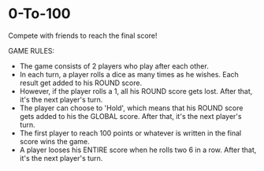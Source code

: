 # 0-To-100
Compete with friends to reach the final score!

GAME RULES:

- The game consists of 2 players who play after each other.
- In each turn, a player rolls a dice as many times as he wishes. Each result get added to his ROUND score.
- However, if the player rolls a 1, all his ROUND score gets lost. After that, it's the next player's turn.
- The player can choose to 'Hold', which means that his ROUND score gets added to his the GLOBAL score. After that, it's the next player's turn.
- The first player to reach 100 points or whatever is written in the final score wins the game.
- A player looses his ENTIRE score when he rolls two 6 in a row. After that, it's the next player's turn.
